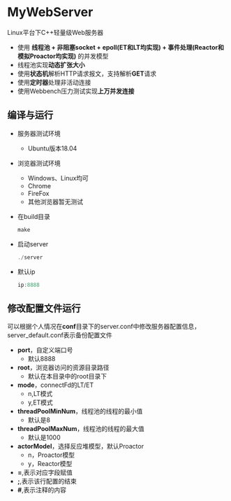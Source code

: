MyWebServer
===============

Linux平台下C++轻量级Web服务器

* 使用 **线程池 + 非阻塞socket + epoll(ET和LT均实现) + 事件处理(Reactor和模拟Proactor均实现)** 的并发模型
* 线程池实现**动态扩张大小**
* 使用**状态机**解析HTTP请求报文，支持解析**GET**请求
* 使用**定时器**处理非活动连接
* 使用Webbench压力测试实现**上万并发连接**

编译与运行
------------

* 服务器测试环境

  * Ubuntu版本18.04

* 浏览器测试环境

  * Windows、Linux均可
  * Chrome
  * FireFox
  * 其他浏览器暂无测试

* 在build目录

  ```C++
  make
  ```

* 启动server

  ```C++
  ./server
  ```

* 默认ip

  ```C++
  ip:8888
  ```

修改配置文件运行
------

可以根据个人情况在**conf**目录下的server.conf中修改服务器配置信息，server_default.conf表示备份配置文件

* **port**，自定义端口号
  * 默认8888
* **root**，浏览器访问的资源目录路径
  * 默认在本目录中的root目录下
* **mode**，connectFd的LT/ET
  * n,LT模式
  * y,ET模式
* **threadPoolMinNum**，线程池的线程的最小值
  * 默认是8
* **threadPoolMaxNum**，线程池的线程的最大值
  * 默认是1000
* **actorModel**，选择反应堆模型，默认Proactor
  * n，Proactor模型
  * y，Reactor模型
* **=**,表示对应字段赋值
* **;**,表示该行配置的结束
* **#**,表示注释的内容




